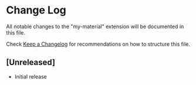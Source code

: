 # Change Log
All notable changes to the "my-material" extension will be documented in this file.

Check [Keep a Changelog](http://keepachangelog.com/) for recommendations on how to structure this file.

## [Unreleased]
- Initial release
